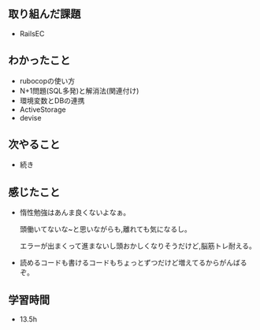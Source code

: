 ## 取り組んだ課題
- RailsEC

## わかったこと
- rubocopの使い方
- N+1問題(SQL多発)と解消法(関連付け)
- 環境変数とDBの連携
- ActiveStorage
- devise

## 次やること
- 続き

## 感じたこと
- 惰性勉強はあんま良くないよなぁ。

  頭働いてないな~と思いながらも,離れても気になるし。
  
  エラーが出まくって進まないし頭おかしくなりそうだけど,脳筋トレ耐える。
- 読めるコードも書けるコードもちょっとずつだけど増えてるからがんばるぞ。

## 学習時間
- 13.5h
